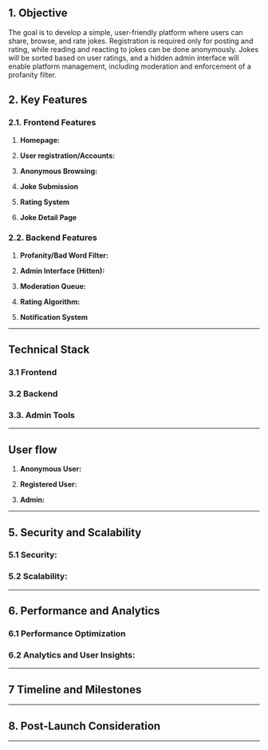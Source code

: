 ## 1. Objective
The goal is to develop a simple, user-friendly platform where users can share, browse, and rate jokes. Registration is required only for posting and rating, while reading and reacting to jokes can be done anonymously. Jokes will be sorted based on user ratings, and a hidden admin interface will enable platform management, including moderation and enforcement of a profanity filter.

## 2. Key Features

### 2.1. Frontend Features
1. **Homepage:**

2. **User registration/Accounts:**

3. **Anonymous Browsing:**

4. **Joke Submission**

5. **Rating System**

6. **Joke Detail Page**

### 2.2. Backend Features

1. **Profanity/Bad Word Filter:**

2. **Admin Interface (Hitten):**

3. **Moderation Queue:**

4. **Rating Algorithm:**

5. **Notification System**

---

## Technical Stack

### 3.1 Frontend

### 3.2 Backend

### 3.3. Admin Tools

---

## User flow

1. **Anonymous User:**

2. **Registered User:**

3. **Admin:**

---

## 5. Security and Scalability 

### 5.1 Security:

### 5.2 Scalability:

---

## 6. Performance and Analytics

### 6.1 Performance Optimization

### 6.2 Analytics and User Insights:

---

## 7 Timeline and Milestones

---

## 8. Post-Launch Consideration

---
